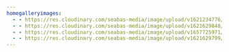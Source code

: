 ```yaml
---
homegalleryimages:
  - - https://res.cloudinary.com/seabas-media/image/upload/v1621234776/gallery/Portraits/IMG_3033_mf4i8x.jpg
  - - https://res.cloudinary.com/seabas-media/image/upload/v1621629848/gallery/Home%20Gallery/IMG_7277_jdb5qk.jpg
  - - https://res.cloudinary.com/seabas-media/image/upload/v1657725971/gallery/Portraits/DSC03650_f1dyp5.jpg
  - - https://res.cloudinary.com/seabas-media/image/upload/v1621629799/gallery/Home%20Gallery/IMG_2438-Edit_ugmqfq.jpg
---
```

